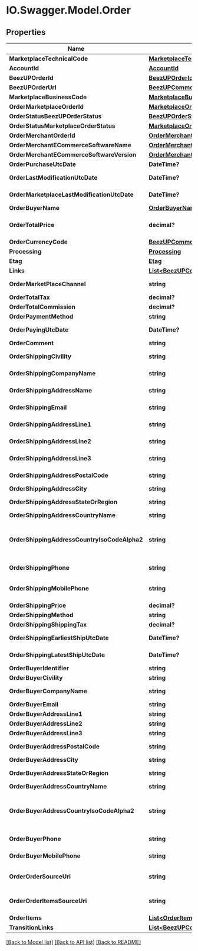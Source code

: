 # IO.Swagger.Model.Order
## Properties

Name | Type | Description | Notes
------------ | ------------- | ------------- | -------------
**MarketplaceTechnicalCode** | [**MarketplaceTechnicalCode**](MarketplaceTechnicalCode.md) |  | 
**AccountId** | [**AccountId**](AccountId.md) |  | 
**BeezUPOrderId** | [**BeezUPOrderId**](BeezUPOrderId.md) |  | 
**BeezUPOrderUrl** | [**BeezUPCommonHttpUrl**](BeezUPCommonHttpUrl.md) |  | [optional] 
**MarketplaceBusinessCode** | [**MarketplaceBusinessCode**](MarketplaceBusinessCode.md) |  | 
**OrderMarketplaceOrderId** | [**MarketplaceOrderId**](MarketplaceOrderId.md) |  | 
**OrderStatusBeezUPOrderStatus** | [**BeezUPOrderStatus**](BeezUPOrderStatus.md) |  | 
**OrderStatusMarketplaceOrderStatus** | [**MarketplaceOrderStatus**](MarketplaceOrderStatus.md) |  | [optional] 
**OrderMerchantOrderId** | [**OrderMerchantOrderId**](OrderMerchantOrderId.md) |  | [optional] 
**OrderMerchantECommerceSoftwareName** | [**OrderMerchantECommerceSoftwareName**](OrderMerchantECommerceSoftwareName.md) |  | [optional] 
**OrderMerchantECommerceSoftwareVersion** | [**OrderMerchantECommerceSoftwareVersion**](OrderMerchantECommerceSoftwareVersion.md) |  | [optional] 
**OrderPurchaseUtcDate** | **DateTime?** | The purchase date of this order | 
**OrderLastModificationUtcDate** | **DateTime?** | The last modification UTC date done by BeezUP of this order | 
**OrderMarketplaceLastModificationUtcDate** | **DateTime?** | The last modification UTC date done by the marketplace on this order | 
**OrderBuyerName** | [**OrderBuyerName**](OrderBuyerName.md) |  | [optional] 
**OrderTotalPrice** | **decimal?** | The total price of this order (corresponding to the amount paid by the customer) | [optional] 
**OrderCurrencyCode** | [**BeezUPCommonCurrencyCode**](BeezUPCommonCurrencyCode.md) |  | [optional] 
**Processing** | [**Processing**](Processing.md) |  | 
**Etag** | [**Etag**](Etag.md) |  | 
**Links** | [**List&lt;BeezUPCommonLink2&gt;**](BeezUPCommonLink2.md) |  | 
**OrderMarketPlaceChannel** | **string** | Useful to identify the origin of the order. For example in Amazon. | [optional] 
**OrderTotalTax** | **decimal?** | The total tax of this order | [optional] 
**OrderTotalCommission** | **decimal?** | The total commission of this order | [optional] 
**OrderPaymentMethod** | **string** | The payment method of this order | [optional] 
**OrderPayingUtcDate** | **DateTime?** | The UTC date of the payment of this order | [optional] 
**OrderComment** | **string** | The comment associated to this order | [optional] 
**OrderShippingCivility** | **string** | The civility of the person in the shipping address for this order | [optional] 
**OrderShippingCompanyName** | **string** | The company name of the shipping address for this order | [optional] 
**OrderShippingAddressName** | **string** | The name of the person in the shipping address for this order | [optional] 
**OrderShippingEmail** | **string** | The email of the person in the shipping address for this order | [optional] 
**OrderShippingAddressLine1** | **string** | The shipping address line 1 of this order | [optional] 
**OrderShippingAddressLine2** | **string** | The shipping address line 2 of this order | [optional] 
**OrderShippingAddressLine3** | **string** | The shipping address line 3 of this order | [optional] 
**OrderShippingAddressPostalCode** | **string** | The shipping address postal code of this order | [optional] 
**OrderShippingAddressCity** | **string** | The shipping address city of this order | [optional] 
**OrderShippingAddressStateOrRegion** | **string** | The shipping address state or region of this order | [optional] 
**OrderShippingAddressCountryName** | **string** | The shipping address country name | [optional] 
**OrderShippingAddressCountryIsoCodeAlpha2** | **string** | The shipping address country iso code alpha 2 (see http://en.wikipedia.org/wiki/ISO_3166-1_alpha-2#Decoding_table for more details) | [optional] 
**OrderShippingPhone** | **string** | The phone number of the person in the shipping address for this order | [optional] 
**OrderShippingMobilePhone** | **string** | The mobile phone number of the person in the shipping address for this order | [optional] 
**OrderShippingPrice** | **decimal?** | The shipping price of this order | [optional] 
**OrderShippingMethod** | **string** | The shipping method of this order | [optional] 
**OrderShippingShippingTax** | **decimal?** | The shipping tax for this order | [optional] 
**OrderShippingEarliestShipUtcDate** | **DateTime?** | The UTC date of the earliest ship for this order | [optional] 
**OrderShippingLatestShipUtcDate** | **DateTime?** | The UTC date of the latest ship for this order | [optional] 
**OrderBuyerIdentifier** | **string** | The buyer identifier for this order | [optional] 
**OrderBuyerCivility** | **string** | The buyer civility for this order | [optional] 
**OrderBuyerCompanyName** | **string** | The buyer company name for this order | [optional] 
**OrderBuyerEmail** | **string** | The email of the buyer for this order | [optional] 
**OrderBuyerAddressLine1** | **string** | The Buyer address line 1 of this order | [optional] 
**OrderBuyerAddressLine2** | **string** | The Buyer address line 2 of this order | [optional] 
**OrderBuyerAddressLine3** | **string** | The Buyer address line 3 of this order | [optional] 
**OrderBuyerAddressPostalCode** | **string** | The Buyer address postal code of this order | [optional] 
**OrderBuyerAddressCity** | **string** | The Buyer address city of this order | [optional] 
**OrderBuyerAddressStateOrRegion** | **string** | The Buyer address state or region of this order | [optional] 
**OrderBuyerAddressCountryName** | **string** | The Buyer address country name | [optional] 
**OrderBuyerAddressCountryIsoCodeAlpha2** | **string** | The Buyer address country iso code alpha 2 (see http://en.wikipedia.org/wiki/ISO_3166-1_alpha-2#Decoding_table for more details) | [optional] 
**OrderBuyerPhone** | **string** | The phone number of the buyer for this order | [optional] 
**OrderBuyerMobilePhone** | **string** | The mobile phone number of the buyer for this order | [optional] 
**OrderOrderSourceUri** | **string** | Technical information: The url to the source of this order. We received this information from the marketplace.  | [optional] 
**OrderOrderItemsSourceUri** | **string** | Technical information: The url to the source of this order items. We received this information from the marketplace.  | [optional] 
**OrderItems** | [**List&lt;OrderItem&gt;**](OrderItem.md) |  | 
**TransitionLinks** | [**List&lt;BeezUPCommonLink2&gt;**](BeezUPCommonLink2.md) |  | 

[[Back to Model list]](../README.md#documentation-for-models) [[Back to API list]](../README.md#documentation-for-api-endpoints) [[Back to README]](../README.md)


